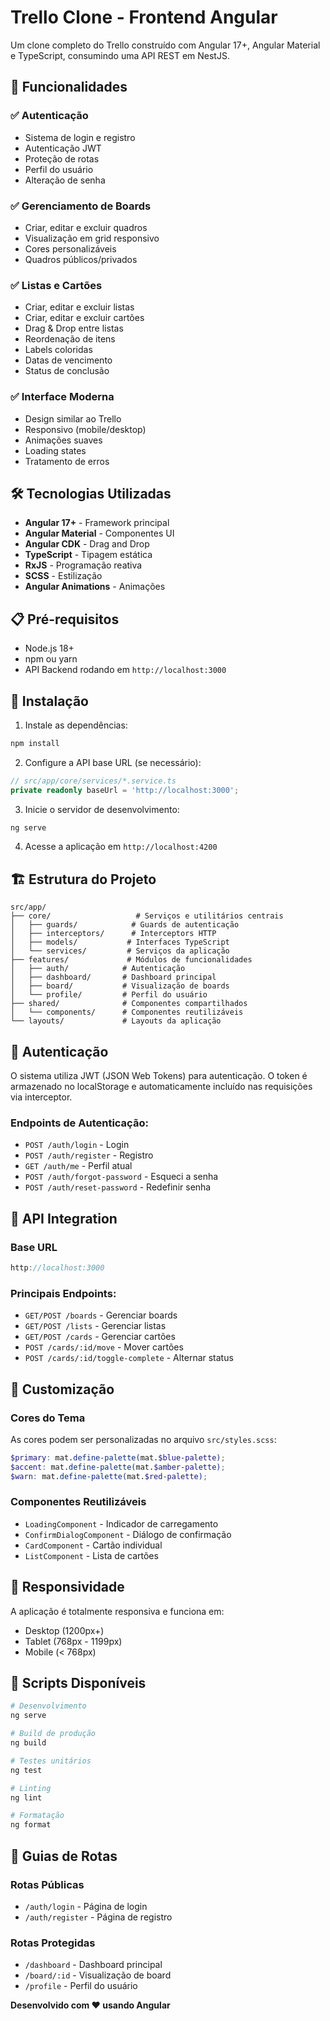 
# Trello Clone - Frontend Angular

Um clone completo do Trello construído com Angular 17+, Angular Material e TypeScript, consumindo uma API REST em NestJS.

## 🌟 Funcionalidades

### ✅ Autenticação
- Sistema de login e registro
- Autenticação JWT
- Proteção de rotas
- Perfil do usuário
- Alteração de senha

### ✅ Gerenciamento de Boards
- Criar, editar e excluir quadros
- Visualização em grid responsivo
- Cores personalizáveis
- Quadros públicos/privados

### ✅ Listas e Cartões
- Criar, editar e excluir listas
- Criar, editar e excluir cartões
- Drag & Drop entre listas
- Reordenação de itens
- Labels coloridas
- Datas de vencimento
- Status de conclusão

### ✅ Interface Moderna
- Design similar ao Trello
- Responsivo (mobile/desktop)
- Animações suaves
- Loading states
- Tratamento de erros

## 🛠️ Tecnologias Utilizadas

- **Angular 17+** - Framework principal
- **Angular Material** - Componentes UI
- **Angular CDK** - Drag and Drop
- **TypeScript** - Tipagem estática
- **RxJS** - Programação reativa
- **SCSS** - Estilização
- **Angular Animations** - Animações

## 📋 Pré-requisitos

- Node.js 18+
- npm ou yarn
- API Backend rodando em `http://localhost:3000`

## 🚀 Instalação

1. Instale as dependências:
```bash
npm install
```

2. Configure a API base URL (se necessário):
```typescript
// src/app/core/services/*.service.ts
private readonly baseUrl = 'http://localhost:3000';
```

3. Inicie o servidor de desenvolvimento:
```bash
ng serve
```

4. Acesse a aplicação em `http://localhost:4200`

## 🏗️ Estrutura do Projeto

```
src/app/
├── core/                   # Serviços e utilitários centrais
│   ├── guards/            # Guards de autenticação
│   ├── interceptors/      # Interceptors HTTP
│   ├── models/           # Interfaces TypeScript
│   └── services/         # Serviços da aplicação
├── features/             # Módulos de funcionalidades
│   ├── auth/            # Autenticação
│   ├── dashboard/       # Dashboard principal
│   ├── board/           # Visualização de boards
│   └── profile/         # Perfil do usuário
├── shared/              # Componentes compartilhados
│   └── components/      # Componentes reutilizáveis
└── layouts/             # Layouts da aplicação
```

## 🔐 Autenticação

O sistema utiliza JWT (JSON Web Tokens) para autenticação. O token é armazenado no localStorage e automaticamente incluído nas requisições via interceptor.

### Endpoints de Autenticação:
- `POST /auth/login` - Login
- `POST /auth/register` - Registro
- `GET /auth/me` - Perfil atual
- `POST /auth/forgot-password` - Esqueci a senha
- `POST /auth/reset-password` - Redefinir senha

## 📡 API Integration

### Base URL
```typescript
http://localhost:3000
```

### Principais Endpoints:
- `GET/POST /boards` - Gerenciar boards
- `GET/POST /lists` - Gerenciar listas
- `GET/POST /cards` - Gerenciar cartões
- `POST /cards/:id/move` - Mover cartões
- `POST /cards/:id/toggle-complete` - Alternar status

## 🎨 Customização

### Cores do Tema
As cores podem ser personalizadas no arquivo `src/styles.scss`:

```scss
$primary: mat.define-palette(mat.$blue-palette);
$accent: mat.define-palette(mat.$amber-palette);
$warn: mat.define-palette(mat.$red-palette);
```

### Componentes Reutilizáveis
- `LoadingComponent` - Indicador de carregamento
- `ConfirmDialogComponent` - Diálogo de confirmação
- `CardComponent` - Cartão individual
- `ListComponent` - Lista de cartões

## 📱 Responsividade

A aplicação é totalmente responsiva e funciona em:
- Desktop (1200px+)
- Tablet (768px - 1199px)
- Mobile (< 768px)

## 🔧 Scripts Disponíveis

```bash
# Desenvolvimento
ng serve

# Build de produção
ng build

# Testes unitários
ng test

# Linting
ng lint

# Formatação
ng format
```

## 🚦 Guias de Rotas

### Rotas Públicas
- `/auth/login` - Página de login
- `/auth/register` - Página de registro

### Rotas Protegidas
- `/dashboard` - Dashboard principal
- `/board/:id` - Visualização de board
- `/profile` - Perfil do usuário

**Desenvolvido com ❤️ usando Angular**
